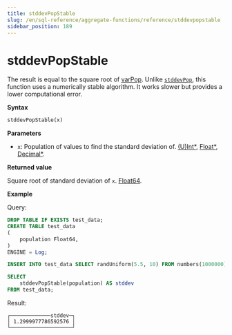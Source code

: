 ```yaml
---
title: stddevPopStable
slug: /en/sql-reference/aggregate-functions/reference/stddevpopstable
sidebar_position: 189
---
```


# stddevPopStable

The result is equal to the square root of [varPop](../../../sql-reference/aggregate-functions/reference/varpop.md). Unlike [`stddevPop`](../reference/stddevpop.md), this function uses a numerically stable algorithm. It works slower but provides a lower computational error.

**Syntax**

```sql
stddevPopStable(x)
```

**Parameters**

- `x`: Population of values to find the standard deviation of. [(U)Int*](../../data-types/int-uint.md), [Float*](../../data-types/float.md), [Decimal*](../../data-types/decimal.md).

**Returned value**

Square root of standard deviation of `x`. [Float64](../../data-types/float.md).

**Example**

Query:

```sql
DROP TABLE IF EXISTS test_data;
CREATE TABLE test_data
(
    population Float64,
)
ENGINE = Log;

INSERT INTO test_data SELECT randUniform(5.5, 10) FROM numbers(1000000)

SELECT
    stddevPopStable(population) AS stddev
FROM test_data;
```

Result:

```response
┌─────────────stddev─┐
│ 1.2999977786592576 │
└────────────────────┘
```
